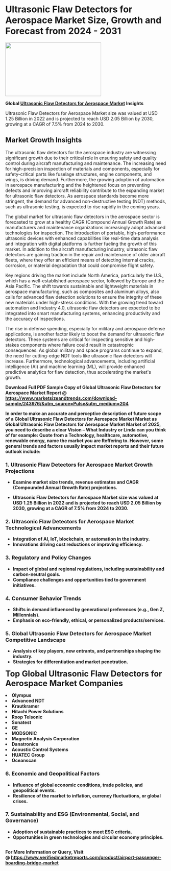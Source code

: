 <H1>Ultrasonic Flaw Detectors for Aerospace Market Size, Growth and Forecast from 2024 - 2031</H1><img class="aligncenter size-medium wp-image-584254" src="https://thirdeyenews.in/wp-content/uploads/2024/09/Global-Market-Research-300x168.jpeg" alt="" width="300" height="168" /><p><strong>Global&nbsp;<a href="https://www.marketsizeandtrends.com/download-sample/243976/&amp;utm_source=Pulse&amp;utm_medium=204">Ultrasonic Flaw Detectors for Aerospace Market</a> Insights</strong></p><p>Ultrasonic Flaw Detectors for Aerospace Market size was valued at USD 1.25 Billion in 2022 and is projected to reach USD 2.05 Billion by 2030, growing at a CAGR of 7.5% from 2024 to 2030.</p><p><h2>Market Growth Insights</h2> <p>The ultrasonic flaw detectors for the aerospace industry are witnessing significant growth due to their critical role in ensuring safety and quality control during aircraft manufacturing and maintenance. The increasing need for high-precision inspection of materials and components, especially for safety-critical parts like fuselage structures, engine components, and wings, is driving demand. Furthermore, the growing adoption of automation in aerospace manufacturing and the heightened focus on preventing defects and improving aircraft reliability contribute to the expanding market for ultrasonic flaw detectors. As aerospace standards become more stringent, the demand for advanced non-destructive testing (NDT) methods, such as ultrasonic testing, is expected to rise rapidly in the coming years.</p> <p><strong></strong></p> <p>The global market for ultrasonic flaw detectors in the aerospace sector is forecasted to grow at a healthy CAGR (Compound Annual Growth Rate) as manufacturers and maintenance organizations increasingly adopt advanced technologies for inspection. The introduction of portable, high-performance ultrasonic devices with enhanced capabilities like real-time data analysis and integration with digital platforms is further fueling the growth of this market. In addition to the aircraft manufacturing industry, ultrasonic flaw detectors are gaining traction in the repair and maintenance of older aircraft fleets, where they offer an efficient means of detecting internal cracks, corrosion, or material degradation that could compromise flight safety.</p> <p>Key regions driving the market include North America, particularly the U.S., which has a well-established aerospace sector, followed by Europe and the Asia Pacific. The shift towards sustainable and lightweight materials in aerospace manufacturing, such as composites and aluminum alloys, also calls for advanced flaw detection solutions to ensure the integrity of these new materials under high-stress conditions. With the growing trend toward automation and Industry 4.0, ultrasonic flaw detectors are expected to be integrated into smart manufacturing systems, enhancing productivity and the accuracy of inspections.</p> <p>The rise in defense spending, especially for military and aerospace defense applications, is another factor likely to boost the demand for ultrasonic flaw detectors. These systems are critical for inspecting sensitive and high-stakes components where failure could result in catastrophic consequences. As global military and space programs continue to expand, the need for cutting-edge NDT tools like ultrasonic flaw detectors will increase. Furthermore, technological advancements, including artificial intelligence (AI) and machine learning (ML), will provide enhanced predictive analytics for flaw detection, thus accelerating the market's growth.</p> <p><strong></p><p><span class=""><strong>Download Full PDF Sample Copy of Global Ultrasonic Flaw Detectors for Aerospace Market Report</strong> @ <a href="https://www.marketsizeandtrends.com/download-sample/243976/&amp;utm_source=Pulse&amp;utm_medium=204" target="_blank">https://www.marketsizeandtrends.com/download-sample/243976/&amp;utm_source=Pulse&amp;utm_medium=204</a></span></p><p>In order to make an accurate and perceptive description of future scope of a Global&nbsp;Ultrasonic Flaw Detectors for Aerospace Market Market as Global&nbsp;Ultrasonic Flaw Detectors for Aerospace Market Market of 2025, you need to describe a clear Vision &ndash; What Industry or Linda can you think of for example: Quote from a Technology, healthcare, automotive, renewable energy, name the market you are Reffering to. However, some general trends and factors usually impact market reports and their future outlook include:</p><h3>1.&nbsp;<strong>Ultrasonic Flaw Detectors for Aerospace Market Growth Projections</strong></h3><ul><li>Examine market size trends, revenue estimates and CAGR (Compounded Annual Growth Rate) projections.</li><li><p>Ultrasonic Flaw Detectors for Aerospace Market size was valued at USD 1.25 Billion in 2022 and is projected to reach USD 2.05 Billion by 2030, growing at a CAGR of 7.5% from 2024 to 2030.</p></li></ul><h3>2.&nbsp;<strong>Ultrasonic Flaw Detectors for Aerospace Market Technological Advancements</strong></h3><ul><li>Integration of AI, IoT, blockchain, or automation in the industry.</li><li>Innovations driving cost reductions or improving efficiency.</li></ul><h3>3.&nbsp;<strong>Regulatory and Policy Changes</strong></h3><ul><li>Impact of global and regional regulations, including sustainability and carbon-neutral goals.</li><li>Compliance challenges and opportunities tied to government initiatives.</li></ul><h3>4.&nbsp;<strong>Consumer Behavior Trends</strong></h3><ul><li>Shifts in demand influenced by generational preferences (e.g., Gen Z, Millennials).</li><li>Emphasis on eco-friendly, ethical, or personalized products/services.</li></ul><h3>5.&nbsp;<strong>Global Ultrasonic Flaw Detectors for Aerospace Market Competitive Landscape</strong></h3><ul><li>Analysis of key players, new entrants, and partnerships shaping the industry.</li><li>Strategies for differentiation and market penetration.</li></ul><p data-pm-slice="1 1 []"><span style="color: inherit; font-family: inherit; font-size: 25px;">Top Global Ultrasonic Flaw Detectors for Aerospace Market Companies</span></p><div class="" data-test-id=""><p><li>Olympus</li><li> Advanced NDT</li><li> Krautkramer</li><li> Hitachi Power Solutions</li><li> Roop Telsonic</li><li> Sonatest</li><li> GE</li><li> MODSONIC</li><li> Magnetic Analysis Corporation</li><li> Danatronics</li><li> Acoustic Control Systems</li><li> HUATEC Group</li><li> Oceanscan</li></p></div><h3>6.&nbsp;<strong>Economic and Geopolitical Factors</strong></h3><ul><li>Influence of global economic conditions, trade policies, and geopolitical events.</li><li>Resilience of the market to inflation, currency fluctuations, or global crises.</li></ul><h3>7.&nbsp;<strong>Sustainability and ESG (Environmental, Social, and Governance)</strong></h3><ul><li>Adoption of sustainable practices to meet ESG criteria.</li><li>Opportunities in green technologies and circular economy principles.</li></ul><h2><strong style="font-size: 14px;">For More Information or Query, Visit @&nbsp;</strong><a style="background-color: #ffffff; font-size: 14px;" href="https://www.marketsizeandtrends.com/report/ultrasonic-flaw-detectors-for-aerospace-market/" target="_blank">https://www.verifiedmarketreports.com/product/airport-passenger-boarding-bridge-market</a></h2>
